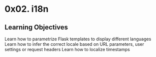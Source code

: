 # 0x02. i18n

## Learning Objectives

Learn how to parametrize Flask templates to display different languages
Learn how to infer the correct locale based on URL parameters, user settings or request headers
Learn how to localize timestamps